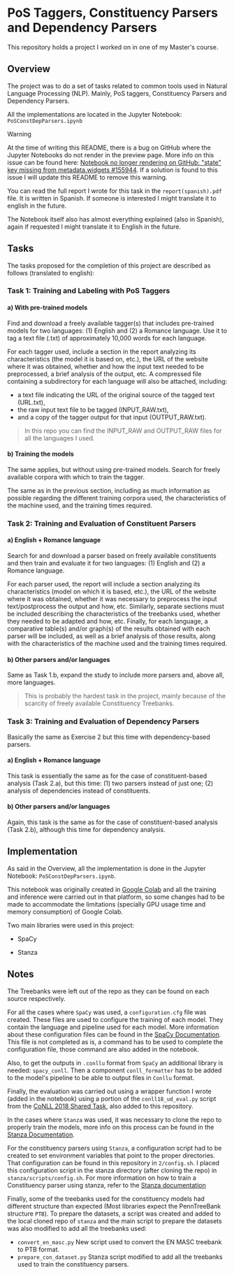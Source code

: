 # PoS Taggers, Constituency Parsers and Dependency Parsers

This repository holds a project I worked on in one of my Master's course.

## Overview
The project was to do a set of tasks related to common tools used in Natural Language Processing (NLP). 
Mainly, PoS taggers, Constituency Parsers and Dependency Parsers.

All the implementations are located in the Jupyter Notebook: `PoSConstDepParsers.ipynb`


> [!WARNING]
> At the time of writing this README, there is a bug on GitHub where the Jupyter Notebooks do not render in the preview page. More info on this issue can be found here: [Notebook no longer rendering on GitHub: "state" key missing from metadata.widgets #155944](https://github.com/orgs/community/discussions/155944). If a solution is found to this issue I will update this README to remove this warning.


You can read the full report I wrote for this task in the `report(spanish).pdf` file. It is written in Spanish. If someone is interested I might translate it to english in the future. 

The Notebook itself also has almost everything explained (also in Spanish), again if requested I might translate it to English in the future.


## Tasks
The tasks proposed for the completion of this project are described as follows (translated to english):

### Task 1: Training and Labeling with PoS Taggers

#### a) With pre-trained models
Find and download a freely available tagger(s) that includes pre-trained models for two languages: (1) English and (2) a Romance language. Use it to tag a text file (.txt) of approximately 10,000 words for each language.


For each tagger used, include a section in the report analyzing its characteristics (the model it is based on, etc.), the URL of the website where it was obtained, whether and how the input text needed to be preprocessed, a brief analysis of the output, etc. 
A compressed file containing a subdirectory for each language will also be attached, including:
* a text file indicating the URL of the original source of the tagged text (URL.txt),
* the raw input text file to be tagged (INPUT_RAW.txt),
* and a copy of the tagger output for that input (OUTPUT_RAW.txt).

> In this repo you can find the INPUT_RAW and OUTPUT_RAW files for all the languages I used.

#### b) Training the models
The same applies, but without using pre-trained models. Search for freely available corpora with which to train the tagger.

The same as in the previous section, including as much information as possible regarding the different training corpora used, the characteristics of the machine used, and the training times required.

### Task 2: Training and Evaluation of Constituent Parsers

#### a) English + Romance language
Search for and download a parser based on freely available constituents and then train and evaluate it for two languages: (1) English and (2) a Romance language.

For each parser used, the report will include a section analyzing its characteristics (model on which it is based, etc.), the URL of the website where it was obtained, whether it was necessary to preprocess the input text/postprocess the output and how, etc. Similarly, separate sections must be included describing the characteristics of the treebanks used, whether they needed to be adapted and how, etc.
Finally, for each language, a comparative table(s) and/or graph(s) of the results obtained with each parser will be included, as well as a brief analysis of those results, along with the characteristics of the machine used and the training times required.


#### b) Other parsers and/or languages
Same as Task 1.b, expand the study to include more parsers and, above all, more languages.

> This is probably the hardest task in the project, mainly because of the scarcity of freely available Constituency Treebanks.


### Task 3: Training and Evaluation of Dependency Parsers
Basically the same as Exercise 2 but this time with dependency-based parsers.

#### a) English + Romance language
This task is essentially the same as for the case of constituent-based analysis (Task 2.a), but this time: (1) two parsers instead of just one; (2) analysis of dependencies instead of constituents.

#### b) Other parsers and/or languages
Again, this task is the same as for the case of constituent-based analysis (Task 2.b), although this time for dependency analysis.


## Implementation
As said in the Overview, all the implementation is done in the Jupyter Notebook: `PoSConstDepParsers.ipynb`.

This notebook was originally created in [Google Colab](https://colab.google/) and all the training and inference were carried out in that platform, so some changes had to be made to accommodate the limitations (specially GPU usage time and memory consumption) of Google Colab. 

Two main libraries were used in this project: 

* SpaCy

* Stanza

## Notes
The Treebanks were left out of the repo as they can be found on each source respectively. 

For all the cases where `SpaCy` was used, a `configuration.cfg` file was created. These files are used to configure the training of each model.
They contain the language and pipeline used for each model. More information about these configuration files can be found in the [SpaCy Documentation](https://spacy.io/usage/training#config).
This file is not completed as is, a command has to be used to complete the configuration file, those command are also added in the notebook.

Also, to get the outputs in `.conllu` format from `SpaCy` an additional library is needed: `spacy_conll`. Then a component `conll_formatter` has to be added to the model's pipeline to be able to output files in `Conllu` format.


Finally, the evaluation was carried out using a wrapper function I wrote (added in the notebook) using a portion of the `conll18_ud_eval.py` script from the [CoNLL 2018 Shared Task](https://universaldependencies.org/conll18/evaluation.html), also added to this repository.

In the cases where `Stanza` was used, it was necessary to clone the repo to properly train the models, more info on this process can be found in the [Stanza Documentation](https://stanfordnlp.github.io/stanza/training_and_evaluation.html).

For the constituency parsers using `Stanza`, a configuration script had to be created to set environment variables that point to the proper directories. That configuration can be found in this repository in `2/config.sh`. I placed this configuration script in the stanza directory (after cloning the repo) in `stanza/scripts/config.sh`. 
For more information on how to train a Constituency parser using stanza, refer to the [Stanza documentation](https://stanfordnlp.github.io/stanza/new_language_constituency.html)

Finally, some of the treebanks used for the constituency models had different structure than expected (Most libraries expect the PennTreeBank structure `PTB`). To prepare the datasets, a script was created and added to the local cloned repo of `stanza` and the main script to prepare the datasets was also modified to add all the treebanks used:
* `convert_en_masc.py` New script used to convert the EN MASC treebank to PTB format.
*  `prepare_con_dataset.py` Stanza script modified to add all the treebanks used to train the constituency parsers. 